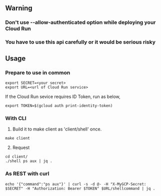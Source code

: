 ## Warning
### Don't use --allow-authenticated option while deploying your Cloud Run
### You have to use this api carefully or it would be serious risky

## Usage
### Prepare to use in common
```
export SECRET=<your secret>
export URL=<url of Cloud Run service>
```
If the Cloud Run sevice requires ID Token, run as below,
```
export TOKEN=$(gcloud auth print-identity-token)
```

### With CLI
1. Build it to make client as 'client/shell' once.
```
make client
```
2. Request
```
cd client/
./shell ps aux | jq .
```

### As REST with curl
```
echo '{"command":"ps aux"}' | curl -s -d @- -H "X-MyGCP-Secret: $SECRET" -H "Authorization: Bearer $TOKEN" $URL/shellcommand | jq .
```
